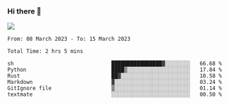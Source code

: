 ### Hi there 👋️

![](https://komarev.com/ghpvc/?username=Loner1024)

<!--START_SECTION:waka-->

```text
From: 08 March 2023 - To: 15 March 2023

Total Time: 2 hrs 5 mins

sh                               ████████████████▓░░░░░░░░   66.68 %
Python                           ████▒░░░░░░░░░░░░░░░░░░░░   17.84 %
Rust                             ██▓░░░░░░░░░░░░░░░░░░░░░░   10.58 %
Markdown                         ▓░░░░░░░░░░░░░░░░░░░░░░░░   03.24 %
GitIgnore file                   ▒░░░░░░░░░░░░░░░░░░░░░░░░   01.14 %
textmate                         ░░░░░░░░░░░░░░░░░░░░░░░░░   00.50 %
```

<!--END_SECTION:waka-->



